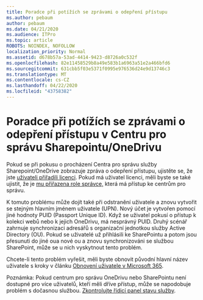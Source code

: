 ```yaml
---
title: Poradce při potížích se zprávami o odepření přístupu
ms.author: pebaum
author: pebaum
ms.date: 04/21/2020
ms.audience: ITPro
ms.topic: article
ROBOTS: NOINDEX, NOFOLLOW
localization_priority: Normal
ms.assetid: d678b57a-53ad-4414-9423-d8726a0c532f
ms.openlocfilehash: 82e11458529b8a49e583b1a6963a51e2a466bfd6
ms.sourcegitcommit: 631cbb5f03e5371f0995e976536d24e9d13746c3
ms.translationtype: MT
ms.contentlocale: cs-CZ
ms.lasthandoff: 04/22/2020
ms.locfileid: "43758382"
---
```

# <a name="troubleshoot-access-denied-messages-in-sharepointonedrive-admin-center"></a>Poradce při potížích se zprávami o odepření přístupu v Centru pro správu Sharepointu/OneDrivu

Pokud se při pokusu o procházení Centra pro správu služby Sharepoint/OneDrive zobrazuje zpráva o odepření přístupu, ujistěte se, že jste [uživateli přiřadili licenci](https://docs.microsoft.com/office365/admin/subscriptions-and-billing/assign-licenses-to-users?view=o365-worldwide&amp;tabs=One). Pokud má uživatel licenci, měli byste se také ujistit, že je [mu přiřazena role správce,](https://docs.microsoft.com/office365/admin/add-users/about-admin-roles?view=o365-worldwide) která má přístup ke centrům pro správu.

K tomuto problému může dojít také při odstranění uživatele a znovu vytvořit se stejným hlavním jménem uživatele (UPN). Nový účet je vytvořen pomocí jiné hodnoty PUID (Passport Unique ID). Když se uživatel pokusí o přístup k kolekci webů nebo k jejich OneDrivu, má nesprávný PUID. Druhý scénář zahrnuje synchronizaci adresářů s organizační jednotkou služby Active Directory (OU). Pokud se uživatelé už přihlásili ke SharePointu a potom jsou přesunuti do jiné oua nové ou a znovu synchronizováni se službou SharePoint, může se u nich vyskytnout tento problém.

Chcete-li tento problém vyřešit, měli byste obnovit původní hlavní název uživatele s kroky v článku [Obnovení uživatele v Microsoft 365](https://docs.microsoft.com/office365/admin/add-users/restore-user?view=o365-worldwide).

Poznámka: Pokud centrum pro správu OneDrivu nebo SharePointu není dostupné pro více uživatelů, kteří měli dříve přístup, může se napodobuje problém s dočasnou službou.  [Zkontrolujte řídicí panel stavu služby](https://portal.office.com/adminportal/home#/servicehealth).


